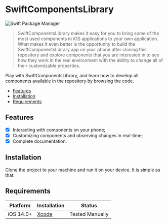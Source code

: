 # SwiftComponentsLibrary
![Swift Package Manager](https://img.shields.io/badge/Swift-v.5.7-orange)

> SwiftComponentsLibrary makes it easy for you to bring some of the most used components in iOS applications to your own application. What makes it even better is the opportunity to build the SwiftComponentsLibrary app on your phone after cloning this repository and explore components that you are interested in to see how they work in the real environment with the ability to change all of their customizable properties.

Play with SwiftComponentsLibrary, and learn how to develop all components available in the repository by browsing the code.

- [Features](#features)
- [Installation](#installation)
- [Requirements](#requirements)

## Features

- [x] Interacting with components on your phone;
- [x] Customizing components and observing changes in real-time;
- [x] Complete documentation.

## Installation

Clone the project to your machine and run it on your device. It is simple as that.

## Requirements

| Platform | Installation | Status |
| --- | --- | --- |
| iOS 14.0+ | [Xcode](#Xcode) | Tested Manually |
